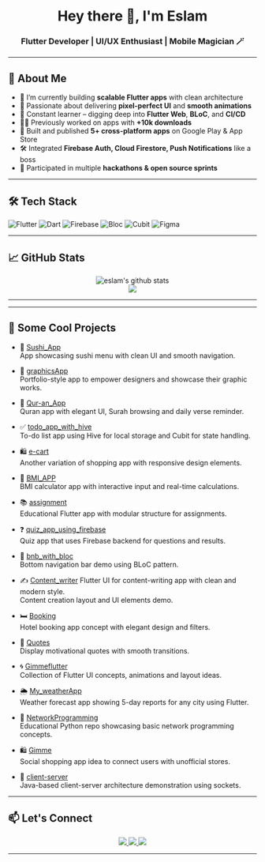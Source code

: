 <h1 align="center">Hey there 👋, I'm Eslam</h1>
<h3 align="center">Flutter Developer | UI/UX Enthusiast | Mobile Magician 🪄</h3>

---

## 🚀 About Me

- 🔭 I’m currently building **scalable Flutter apps** with clean architecture  
- 🎯 Passionate about delivering **pixel-perfect UI** and **smooth animations**  
- 🧠 Constant learner – digging deep into **Flutter Web**, **BLoC**, and **CI/CD**  
- 👨‍💻 Previously worked on apps with **+10k downloads**  
- 🥇 Built and published **5+ cross-platform apps** on Google Play & App Store  
- 🛠️ Integrated **Firebase Auth, Cloud Firestore, Push Notifications** like a boss  
- 🧩 Participated in multiple **hackathons & open source sprints**

---

## 🛠️ Tech Stack

![Flutter](https://img.shields.io/badge/Flutter-02569B?logo=flutter&logoColor=white&style=for-the-badge)
![Dart](https://img.shields.io/badge/Dart-0175C2?logo=dart&logoColor=white&style=for-the-badge)
![Firebase](https://img.shields.io/badge/Firebase-FFCA28?logo=firebase&logoColor=white&style=for-the-badge)
![Bloc](https://img.shields.io/badge/BLoC-3982E4?logo=flutter&logoColor=white&style=for-the-badge)
![Cubit](https://img.shields.io/badge/Cubit-007ACC?logo=flutter&logoColor=white&style=for-the-badge)
![Figma](https://img.shields.io/badge/Figma-F24E1E?logo=figma&logoColor=white&style=for-the-badge)

---

## 📈 GitHub Stats

<p align="center">
  <img src="https://github-readme-stats.vercel.app/api?username=yourusername&show_icons=true&theme=tokyonight" alt="eslam's github stats" />
  <br>
  <img src="https://github-readme-streak-stats.herokuapp.com/?user=yourusername&theme=tokyonight" />
</p>

---
---

## 📱 Some Cool Projects

- 🍣 [Sushi_App](https://github.com/eslamohammed/Sushi_App)  
  App showcasing sushi menu with clean UI and smooth navigation.

- 🎨 [graphicsApp](https://github.com/eslamohammed/graphicsApp)  
  Portfolio-style app to empower designers and showcase their graphic works.

- 📿 [Qur-an_App](https://github.com/eslamohammed/Qur-an_App)  
  Quran app with elegant UI, Surah browsing and daily verse reminder.

- ✅ [todo_app_with_hive](https://github.com/eslamohammed/todo_app_with_hive)  
  To-do list app using Hive for local storage and Cubit for state handling.

- 🛍️ [e-cart](https://github.com/eslamohammed/e-cart)  
  Another variation of shopping app with responsive design elements.

- 🧮 [BMI_APP](https://github.com/eslamohammed/BMI_APP)  
  BMI calculator app with interactive input and real-time calculations.

- 📚 [assignment](https://github.com/eslamohammed/assignment)  
  Educational Flutter app with modular structure for assignments.

- ❓ [quiz_app_using_firebase](https://github.com/eslamohammed/quiz_app_using_firebase)  
  Quiz app that uses Firebase backend for questions and results.

- 🏨 [bnb_with_bloc](https://github.com/eslamohammed/bnb_with_bloc)  
  Bottom navigation bar demo using BLoC pattern.

- ✍️ [Content_writer](https://github.com/eslamohammed/Content_writer)
  Flutter UI for content-writing app with clean and modern style.  
  Content creation layout and UI elements demo.

- 🛏️ [Booking](https://github.com/eslamohammed/Booking)  
  Hotel booking app concept with elegant design and filters.

- 💬 [Quotes](https://github.com/eslamohammed/Quotes)  
  Display motivational quotes with smooth transitions.

- 🌀 [Gimmeflutter](https://github.com/eslamohammed/Gimmeflutter)  
  Collection of Flutter UI concepts, animations and layout ideas.

- 🌦️ [My_weatherApp](https://github.com/eslamohammed/My_weatherApp)  
  Weather forecast app showing 5-day reports for any city using Flutter.

- 🧠 [NetworkProgramming](https://github.com/eslamohammed/NetworkProgramming)  
  Educational Python repo showcasing basic network programming concepts.

- 🛍️ [Gimme](https://github.com/eslamohammed/Gimme)  
  Social shopping app idea to connect users with unofficial stores.

- 🔁 [client-server](https://github.com/eslamohammed/client-server)  
  Java-based client-server architecture demonstration using sockets.
---

## 📫 Let's Connect

<p align="center">
  </a>
  <a href="https://wa.me/201022971429" target="_blank">
    <img src="https://img.shields.io/badge/WhatsApp-25D366?logo=whatsapp&logoColor=white&style=for-the-badge" />
  <a href="https://www.linkedin.com/in/eslam-mohammed-b339051a4" target="_blank">
    <img src="https://img.shields.io/badge/LinkedIn-blue?logo=linkedin&style=for-the-badge" />
  </a>
  <a href="mailto:eslammohammedibra@gmail.com">
    <img src="https://img.shields.io/badge/Gmail-D14836?logo=gmail&logoColor=white&style=for-the-badge" />
  </a>
</p>

---
